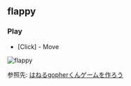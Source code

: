 ## flappy

### Play
- [Click] - Move

![flappy](https://github.com/user-attachments/assets/e25798a7-7397-4e14-ae07-eabbf5ba9551)

参照先: [はねるgopherくんゲームを作ろう](https://zenn.dev/eihigh/books/ebitengine-book/viewer/flappy1)
